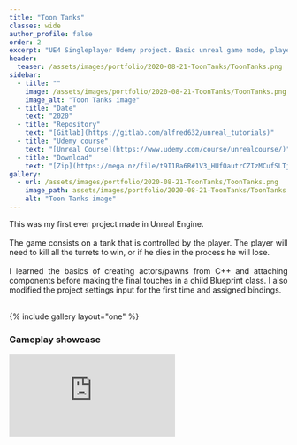 ```yaml
---
title: "Toon Tanks"
classes: wide
author_profile: false
order: 2
excerpt: "UE4 Singleplayer Udemy project. Basic unreal game mode, player controller and pawn introduction."
header:
  teaser: /assets/images/portfolio/2020-08-21-ToonTanks/ToonTanks.png
sidebar:
  - title: ""
    image: /assets/images/portfolio/2020-08-21-ToonTanks/ToonTanks.png
    image_alt: "Toon Tanks image" 
  - title: "Date"
    text: "2020"
  - title: "Repository"
    text: "[Gitlab](https://gitlab.com/alfred632/unreal_tutorials)"
  - title: "Udemy course"
    text: "[Unreal Course](https://www.udemy.com/course/unrealcourse/)"
  - title: "Download"
    text: "[Zip](https://mega.nz/file/t9I1Ba6R#1V3_HUfOautrCZIzMCufSLTj20WRzwPZhuQzYx8ycUQ)"
gallery:
  - url: /assets/images/portfolio/2020-08-21-ToonTanks/ToonTanks.png
    image_path: assets/images/portfolio/2020-08-21-ToonTanks/ToonTanks.png
    alt: "Toon Tanks image"
---
```


<p align="justify">
This was my first ever project made in Unreal Engine.<br><br>
The game consists on a tank that is controlled by the player. The player will need to kill all the turrets to win, or if he dies in the process he will lose.<br><br>
I learned the basics of creating actors/pawns from C++ and attaching components before making the final touches in a child Blueprint class. I also modified the project settings input for the first time and assigned bindings.<br><br>
</p>

{% include gallery layout="one" %}

### Gameplay showcase
<div class="video-container">
  <iframe src="https://mega.nz/embed/xxZCFAbL#LDTWD3z7oT44Or2GS4bXPU6OQv5JZzVFVBqqj6NflBs" 
          frameborder="0" 
          allowfullscreen>
  </iframe>
</div>